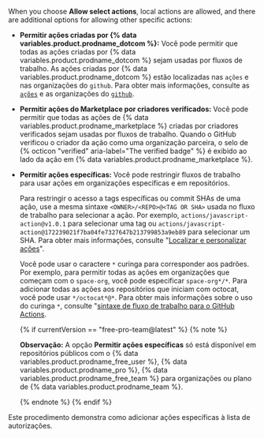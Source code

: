When you choose **Allow select actions**, local actions are allowed, and there are additional options for allowing other specific actions:

- **Permitir ações criadas por {% data variables.product.prodname_dotcom %}:** Você pode permitir que todas as ações criadas por {% data variables.product.prodname_dotcom %} sejam usadas por fluxos de trabalho. As ações criadas por {% data variables.product.prodname_dotcom %} estão localizadas nas `ações` e nas organizações do `github`. Para obter mais informações, consulte as [`ações`](https://github.com/actions) e as organizações do [`github`](https://github.com/github).
- **Permitir ações do Marketplace por criadores verificados:** Você pode permitir que todas as ações de {% data variables.product.prodname_marketplace %} criadas por criadores verificados sejam usadas por fluxos de trabalho. Quando o GitHub verificou o criador da ação como uma organização parceira, o selo de {% octicon "verified" aria-label="The verified badge" %} é exibido ao lado da ação em {% data variables.product.prodname_marketplace %}.
- **Permitir ações específicas:** Você pode restringir fluxos de trabalho para usar ações em organizações específicas e em repositórios.

  Para restringir o acesso a tags específicas ou commit SHAs de uma ação, use a mesma sintaxe `<OWNER>/<REPO>@<TAG OR SHA>` usada no fluxo de trabalho para selecionar a ação. Por exemplo, `actions/javascript-action@v1.0.1` para selecionar uma tag ou `actions/javascript-action@172239021f7ba04fe7327647b213799853a9eb89` para selecionar um SHA. Para obter mais informações, consulte "[Localizar e personalizar ações](/actions/learn-github-actions/finding-and-customizing-actions#using-release-management-for-your-custom-actions)".

  Você pode usar o caractere `*` curinga para corresponder aos padrões. Por exemplo, para permitir todas as ações em organizações que começam com o `space-org`, você pode especificar `space-org*/*`. Para adicionar todas as ações aos repositórios que iniciam com octocat, você pode usar `*/octocat*@*`. Para obter mais informações sobre o uso do curinga `*`, consulte "[sintaxe de fluxo de trabalho para o GitHub Actions](/actions/reference/workflow-syntax-for-github-actions#filter-pattern-cheat-sheet).

  {% if currentVersion == "free-pro-team@latest" %}
  {% note %}

  **Observação:** A opção **Permitir ações específicas** só está disponível em repositórios públicos com o {% data variables.product.prodname_free_user %}, {% data variables.product.prodname_pro %}, {% data variables.product.prodname_free_team %} para organizações ou plano de {% data variables.product.prodname_team %}.

  {% endnote %}
  {% endif %}

Este procedimento demonstra como adicionar ações específicas à lista de autorizações.
